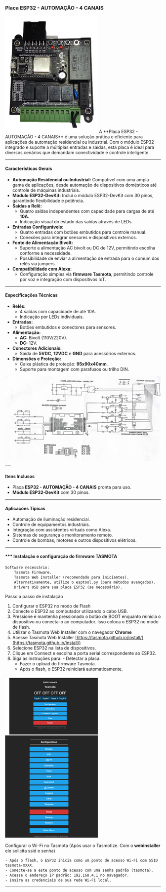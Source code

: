 ### Placa ESP32 - AUTOMAÇÃO - 4 CANAIS

<img src="./img/placa_ESP32_4IO.jpg" alt="Placa ESP32 - 4 Canais" width="300px">
A **Placa ESP32 - AUTOMAÇÃO - 4 CANAIS** é uma solução prática e eficiente para aplicações de automação residencial ou industrial. Com o módulo ESP32 integrado e suporte a múltiplas entradas e saídas, esta placa é ideal para diversos cenários que demandam conectividade e controle inteligente.

---

#### **Características Gerais**
- **Automação Residencial ou Industrial:** Compatível com uma ampla gama de aplicações, desde automação de dispositivos domésticos até controle de máquinas industriais.
- **Módulo ESP32-DevKit:** Inclui o módulo ESP32-DevKit com 30 pinos, garantindo flexibilidade e potência.
- **Saídas a Relê:** 
  - Quatro saídas independentes com capacidade para cargas de até **10A**.
  - Indicação visual do estado das saídas através de LEDs.
- **Entradas Configuráveis:**
  - Quatro entradas com botões embutidos para controle manual.
  - Conexões para integrar sensores e dispositivos externos.
- **Fonte de Alimentação Bivolt:**
  - Suporte a alimentação AC bivolt ou DC de 12V, permitindo escolha conforme a necessidade.
  - Possibilidade de enviar a alimentação de entrada para o comum dos relés via jumpers.
- **Compatibilidade com Alexa:** 
  - Configuração simples via **firmware Tasmota**, permitindo controle por voz e integração com dispositivos IoT.

---

#### **Especificações Técnicas**
- **Relés:**
  - 4 saídas com capacidade de até 10A.
  - Indicação por LEDs individuais.
- **Entradas:**
  - Botões embutidos e conectores para sensores.
- **Alimentação:**
  - **AC:** Bivolt (110V/220V).
  - **DC:** 12V.
- **Conectores Adicionais:**
  - Saída de **5VDC**, **12VDC** e **GND** para acessórios externos.
- **Dimensões e Proteção:**
  - Caixa plástica de proteção: **95x90x40mm**.
  - Suporte para montagem com parafusos ou trilho DIN.
    
<img src="./img/placa_ESP32.jpg" alt="Placa ESP32 - Frente" width="600px">
---

#### **Itens Inclusos**
- Placa **ESP32 - AUTOMAÇÃO - 4 CANAIS** pronta para uso.
- **Módulo ESP32-DevKit** com 30 pinos.

---

#### **Aplicações Típicas**
- Automação de iluminação residencial.
- Controle de equipamentos industriais.
- Integração com assistentes virtuais como Alexa.
- Sistemas de segurança e monitoramento remoto.
- Controle de bombas, motores e outros dispositivos elétricos.

---

#### *** Instalação e configuração do firmware TASMOTA

	Software necessário:
        Tasmota Firmware.
        Tasmota Web Installer (recomendado para iniciantes).
        Alternativamente, utilize o esptool.py (para métodos avançados).
        Drivers USB para sua placa ESP32 (se necessário).

Passo a passo de instalação

1. Configurar o ESP32 no modo de Flash
2. Conecte o ESP32 ao computador utilizando o cabo USB.
3. Pressione e mantenha pressionado o botão de BOOT enquanto reinicia o dispositivo ou conecta-o ao computador. Isso coloca o ESP32 no modo de flash.
4. Utilizar o Tasmota Web Installer com o navegador **Chrome**
5. Acesse Tasmota Web Installer [https://tasmota.github.io/install/](https://tasmota.github.io/install/) 
6. Selecione ESP32 na lista de dispositivos.
7. Clique em Connect e escolha a porta serial correspondente ao ESP32.
8. Siga as instruções para:
	   - Detectar a placa.
      - Fazer o upload do firmware Tasmota.
      - Após o flash, o ESP32 reiniciará automaticamente.

<img src="./img/fig1.png" alt="Ilustração 1" width="300px">

<img src="./img/fig2.png" alt="Ilustração 2" width="300px">

Configurar o Wi-Fi no Tasmota (Após usar o Tasmotize. Com o **webinstaller** ele solicita ssid e senha)

    - Após o flash, o ESP32 inicia como um ponto de acesso Wi-Fi com SSID tasmota-XXXX.
    - Conecte-se a este ponto de acesso com uma senha padrão (tasmota).
    - Acesse o endereço IP padrão: 192.168.4.1 no navegador.
    - Insira as credenciais de sua rede Wi-Fi local.
---


